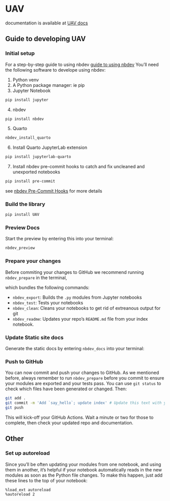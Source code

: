 # UAV

<!-- WARNING: THIS FILE WAS AUTOGENERATED! DO NOT EDIT! -->

documentation is available at [UAV
docs](https://johnnewto.github.io/UAV/)

## Guide to developing UAV

### Initial setup

For a step-by-step guide to using nbdev [guide to using
nbdev](https://nbdev.fast.ai/tutorials/tutorial.html) You’ll need the
following software to develope using nbdev:

1.  Python venv
2.  A Python package manager: ie pip
3.  Jupyter Notebook

``` sh
pip install jupyter
```

4.  nbdev

``` sh
pip install nbdev
```

5.  Quarto

``` sh
nbdev_install_quarto
```

6.  Install Quarto JupyterLab extension

``` sh
pip install jupyterlab-quarto
```

7.  Install nbdev pre-commit hooks to catch and fix uncleaned and
    unexported notebooks

``` sh
pip install pre-commit
```

see [nbdev Pre-Commit
Hooks](https://nbdev.fast.ai/tutorials/pre_commit.html) for more details

### Build the library

``` sh
pip install UAV
```

### Preview Docs

Start the preview by entering this into your terminal:

``` sh
nbdev_preview
```

### Prepare your changes

Before commiting your changes to GitHub we recommend running
`nbdev_prepare` in the terminal,

which bundles the following commands:

- `nbdev_export`: Builds the `.py` modules from Jupyter notebooks
- `nbdev_test`: Tests your notebooks
- `nbdev_clean`: Cleans your notebooks to get rid of extreanous output
  for git
- `nbdev_readme`: Updates your repo’s `README.md` file from your index
  notebook.

### Update Static site docs

Generate the static docs by entering `nbdev_docs` into your terminal:

### Push to GitHub

You can now commit and push your changes to GitHub. As we mentioned
before, always remember to run `nbdev_prepare` before you commit to
ensure your modules are exported and your tests pass. You can use
`git status` to check which files have been generated or changed. Then:

``` sh
git add .
git commit -m 'Add `say_hello`; update index' # Update this text with your own message
git push
```

This will kick-off your GitHub Actions. Wait a minute or two for those
to complete, then check your updated repo and documentation.

## Other

### Set up autoreload

Since you’ll be often updating your modules from one notebook, and using
them in another, it’s helpful if your notebook automatically reads in
the new modules as soon as the Python file changes. To make this happen,
just add these lines to the top of your notebook:

``` sh
%load_ext autoreload
%autoreload 2
```
